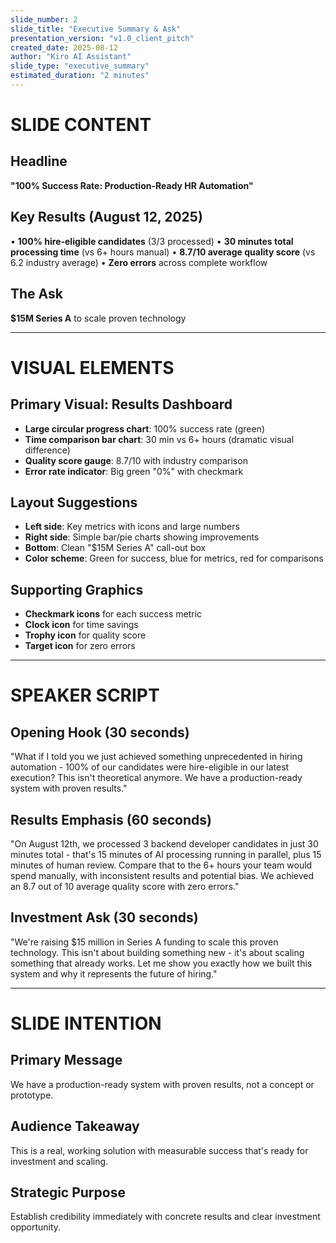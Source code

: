 ```yaml
---
slide_number: 2
slide_title: "Executive Summary & Ask"
presentation_version: "v1.0_client_pitch"
created_date: 2025-08-12
author: "Kiro AI Assistant"
slide_type: "executive_summary"
estimated_duration: "2 minutes"
---
```


# SLIDE CONTENT

## Headline
**"100% Success Rate: Production-Ready HR Automation"**

## Key Results (August 12, 2025)
• **100% hire-eligible candidates** (3/3 processed)
• **30 minutes total processing time** (vs 6+ hours manual)
• **8.7/10 average quality score** (vs 6.2 industry average)
• **Zero errors** across complete workflow

## The Ask
**$15M Series A** to scale proven technology

---

# VISUAL ELEMENTS

## Primary Visual: Results Dashboard
- **Large circular progress chart**: 100% success rate (green)
- **Time comparison bar chart**: 30 min vs 6+ hours (dramatic visual difference)
- **Quality score gauge**: 8.7/10 with industry comparison
- **Error rate indicator**: Big green "0%" with checkmark

## Layout Suggestions
- **Left side**: Key metrics with icons and large numbers
- **Right side**: Simple bar/pie charts showing improvements
- **Bottom**: Clean "$15M Series A" call-out box
- **Color scheme**: Green for success, blue for metrics, red for comparisons

## Supporting Graphics
- **Checkmark icons** for each success metric
- **Clock icon** for time savings
- **Trophy icon** for quality score
- **Target icon** for zero errors

---

# SPEAKER SCRIPT

## Opening Hook (30 seconds)
"What if I told you we just achieved something unprecedented in hiring automation - 100% of our candidates were hire-eligible in our latest execution? This isn't theoretical anymore. We have a production-ready system with proven results."

## Results Emphasis (60 seconds)
"On August 12th, we processed 3 backend developer candidates in just 30 minutes total - that's 15 minutes of AI processing running in parallel, plus 15 minutes of human review. Compare that to the 6+ hours your team would spend manually, with inconsistent results and potential bias. We achieved an 8.7 out of 10 average quality score with zero errors."

## Investment Ask (30 seconds)
"We're raising $15 million in Series A funding to scale this proven technology. This isn't about building something new - it's about scaling something that already works. Let me show you exactly how we built this system and why it represents the future of hiring."

---

# SLIDE INTENTION

## Primary Message
We have a production-ready system with proven results, not a concept or prototype.

## Audience Takeaway
This is a real, working solution with measurable success that's ready for investment and scaling.

## Strategic Purpose
Establish credibility immediately with concrete results and clear investment opportunity.